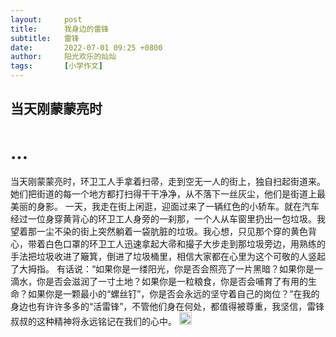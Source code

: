 ```yaml
---
layout:     post
title:      我身边的雷锋
subtitle:   雷锋
date:       2022-07-01 09:25 +0800
author:     阳光欢乐的灿灿
tags:       [小学作文]
---
```


## 当天刚蒙蒙亮时 
# ...

当天刚蒙蒙亮时，环卫工人手拿着扫帚，走到空无一人的街上，独自扫起街道来。她们把街道的每一个地方都打扫得干干净净，从不落下一丝灰尘，他们是街道上最美丽的身影。
一天，我走在街上闲逛，迎面过来了一辆红色的小轿车。就在汽车经过一位身穿黄背心的环卫工人身旁的一刹那，一个人从车窗里扔出一包垃圾。我望着那一尘不染的街上突然躺着一袋肮脏的垃圾。我心想，只见那个穿的黄色背心，带着白色口罩的环卫工人迅速拿起大帚和撮子大步走到那垃圾旁边，用熟练的手法把垃圾收进了簸箕，倒进了垃圾桶里，相信大家都在心里为这个可敬的人竖起了大拇指。
有话说：“如果你是一缕阳光，你是否会照亮了一片黑暗？如果你是一滴水，你是否会滋润了一寸土地？如果你是一粒粮食，你是否会哺育了有用的生命？如果你是一颗最小的“螺丝钉”，你是否会永远的坚守着自己的岗位？”在我的身边也有许许多多的“活雷锋”，不管他们身在何处，都值得被尊重，我坚信，雷锋叔叔的这种精神将永远铭记在我们的心中。
<img src="htpps://can1425.github.io/imgs/a2e8072a370f683f.jpg" height="20" >
</a>
